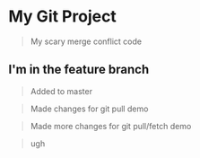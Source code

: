 # My Git Project 

> My scary merge conflict code

## I'm in the feature branch

> Added to master

> Made changes for git pull demo

> Made more changes for git pull/fetch demo

> ugh
